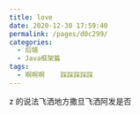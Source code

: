 ```yaml
---
title: love
date: 2020-12-30 17:59:40
permalink: /pages/d0c299/
categories:
  - 后端
  - Java框架篇
tags:
  - 啊啊啊    踩踩踩踩踩 
---
```


z 的说法飞洒地方撒旦飞洒阿发是否